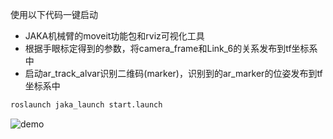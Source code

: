 使用以下代码一键启动
- JAKA机械臂的moveit功能包和rviz可视化工具
- 根据手眼标定得到的参数，将camera_frame和Link_6的关系发布到tf坐标系中
- 启动ar_track_alvar识别二维码(marker)，识别到的ar_marker的位姿发布到tf坐标系中
```bash
roslaunch jaka_launch start.launch
```
![demo](pics/图片%201.png)